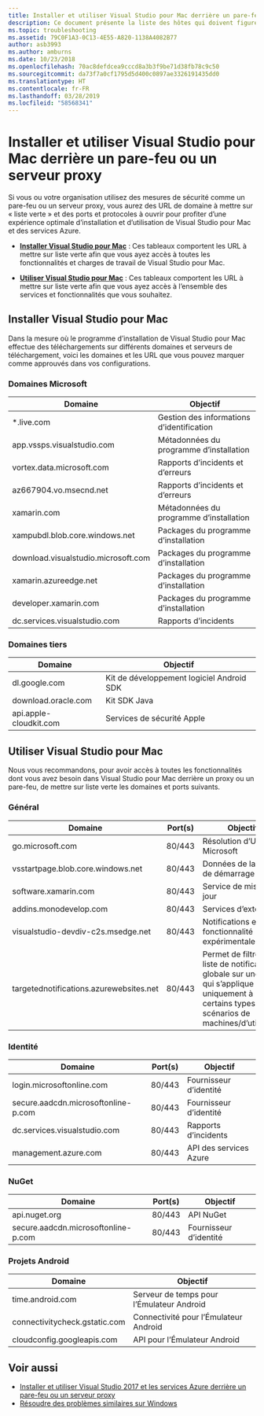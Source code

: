 ```yaml
---
title: Installer et utiliser Visual Studio pour Mac derrière un pare-feu ou un serveur proxy
description: Ce document présente la liste des hôtes qui doivent figurer dans la liste verte du pare-feu pour permettre à Visual Studio pour Mac (et ses charges de travail, dont Xamarin) de fonctionner dans un environnement professionnel.
ms.topic: troubleshooting
ms.assetid: 79C0F1A3-0C13-4E55-A820-1138A4082B77
author: asb3993
ms.author: amburns
ms.date: 10/23/2018
ms.openlocfilehash: 70ac8defdcea9cccd8a3b3f9be71d38fb78c9c50
ms.sourcegitcommit: da73f7a0cf1795d5d400c0897ae3326191435dd0
ms.translationtype: HT
ms.contentlocale: fr-FR
ms.lasthandoff: 03/28/2019
ms.locfileid: "58568341"
---
```

# <a name="install-and-use-visual-studio-for-mac-behind-a-firewall-or-proxy-server"></a>Installer et utiliser Visual Studio pour Mac derrière un pare-feu ou un serveur proxy

Si vous ou votre organisation utilisez des mesures de sécurité comme un pare-feu ou un serveur proxy, vous aurez des URL de domaine à mettre sur « liste verte » et des ports et protocoles à ouvrir pour profiter d’une expérience optimale d’installation et d’utilisation de Visual Studio pour Mac et des services Azure.

- [**Installer Visual Studio pour Mac**](#install-visual-studio-for-mac) : Ces tableaux comportent les URL à mettre sur liste verte afin que vous ayez accès à toutes les fonctionnalités et charges de travail de Visual Studio pour Mac.

- [**Utiliser Visual Studio pour Mac**](#use-visual-studio-for-mac) : Ces tableaux comportent les URL à mettre sur liste verte afin que vous ayez accès à l’ensemble des services et fonctionnalités que vous souhaitez.

## <a name="install-visual-studio-for-mac"></a>Installer Visual Studio pour Mac

Dans la mesure où le programme d’installation de Visual Studio pour Mac effectue des téléchargements sur différents domaines et serveurs de téléchargement, voici les domaines et les URL que vous pouvez marquer comme approuvés dans vos configurations.

### <a name="microsoft-domains"></a>Domaines Microsoft

| Domaine| Objectif |
| ----------------------------------- |---------------------------|
| *.live.com| Gestion des informations d’identification |
| app.vssps.visualstudio.com| Métadonnées du programme d’installation|
| vortex.data.microsoft.com | Rapports d’incidents et d’erreurs |
| az667904.vo.msecnd.net| Rapports d’incidents et d’erreurs |
| xamarin.com | Métadonnées du programme d’installation|
| xampubdl.blob.core.windows.net| Packages du programme d’installation|
| download.visualstudio.microsoft.com | Packages du programme d’installation|
| xamarin.azureedge.net | Packages du programme d’installation|
| developer.xamarin.com | Packages du programme d’installation|
| dc.services.visualstudio.com| Rapports d’incidents |

### <a name="third-party-domains"></a>Domaines tiers

| Domaine| Objectif |
| --------------------------|-------------------------|
| dl.google.com | Kit de développement logiciel Android SDK |
| download.oracle.com | Kit SDK Java|
| api.apple-cloudkit.com| Services de sécurité Apple |

## <a name="use-visual-studio-for-mac"></a>Utiliser Visual Studio pour Mac

Nous vous recommandons, pour avoir accès à toutes les fonctionnalités dont vous avez besoin dans Visual Studio pour Mac derrière un proxy ou un pare-feu, de mettre sur liste verte les domaines et ports suivants.

### <a name="general"></a>Général

| Domaine | Port(s)|Objectif|
| ----------------------|------------------|------------------|
| go.microsoft.com | 80/443|Résolution d’URL Microsoft |
| vsstartpage.blob.core.windows.net| 80/443| Données de la page de démarrage|
| software.xamarin.com |  80/443|Service de mise à jour|
| addins.monodevelop.com | 80/443| Services d’extension |
| visualstudio-devdiv-c2s.msedge.net | 80/443| Notifications et fonctionnalité expérimentale |
| targetednotifications.azurewebsites.net|  80/443| Permet de filtrer une liste de notifications globale sur une liste qui s’applique uniquement à certains types de scénarios de machines/d’utilisation|

### <a name="identity"></a>Identité

| Domaine | Port(s)|Objectif|
| ----------------------|------------------|------------------|
| login.microsoftonline.com | 80/443| Fournisseur d’identité|
| secure.aadcdn.microsoftonline-p.com | 80/443|Fournisseur d’identité|
| dc.services.visualstudio.com| 80/443|Rapports d’incidents|
| management.azure.com|80/443| API des services Azure |

### <a name="nuget"></a>NuGet

| Domaine | Port(s)|Objectif|
| ----------------------|------------------|------------------|
| api.nuget.org | 80/443|API NuGet|
| secure.aadcdn.microsoftonline-p.com |80/443| Fournisseur d’identité|

### <a name="android-projects"></a>Projets Android

| Domaine| Objectif|
| ------------------------------------|------------------------------------|
| time.android.com| Serveur de temps pour l’Émulateur Android |
| connectivitycheck.gstatic.com | Connectivité pour l’Émulateur Android|
| cloudconfig.googleapis.com| API pour l’Émulateur Android|

## <a name="see-also"></a>Voir aussi

- [Installer et utiliser Visual Studio 2017 et les services Azure derrière un pare-feu ou un serveur proxy](/visualstudio/install/install-and-use-visual-studio-behind-a-firewall-or-proxy-server)
- [Résoudre des problèmes similaires sur Windows](/visualstudio/install/troubleshooting-network-related-errors-in-visual-studio)
